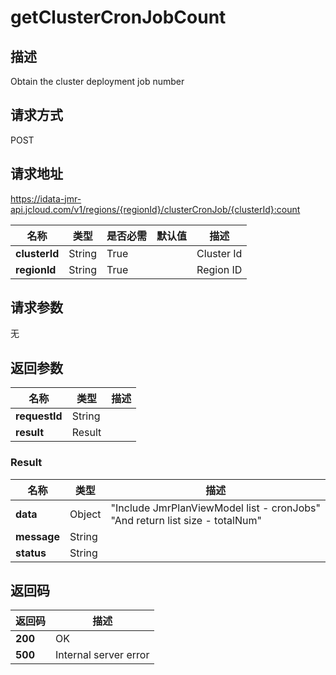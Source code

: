 # getClusterCronJobCount


## 描述
Obtain the cluster deployment job number

## 请求方式
POST

## 请求地址
https://idata-jmr-api.jcloud.com/v1/regions/{regionId}/clusterCronJob/{clusterId}:count

|名称|类型|是否必需|默认值|描述|
|---|---|---|---|---|
|**clusterId**|String|True| |Cluster Id|
|**regionId**|String|True| |Region ID|

## 请求参数
无


## 返回参数
|名称|类型|描述|
|---|---|---|
|**requestId**|String| |
|**result**|Result| |

### Result
|名称|类型|描述|
|---|---|---|
|**data**|Object|"Include JmrPlanViewModel list - cronJobs"<br>"And return list size - totalNum"<br>|
|**message**|String| |
|**status**|String| |

## 返回码
|返回码|描述|
|---|---|
|**200**|OK|
|**500**|Internal server error|
